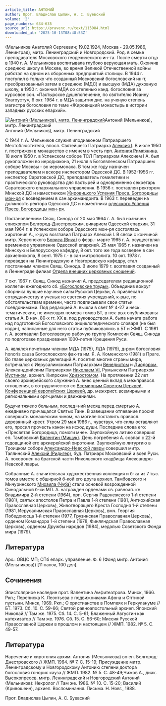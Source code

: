 ```yaml
---
article_title: АНТОНИЙ
author: Прот. Владислав Цыпин, А. С. Буевский
volume: '2'
page_numbers: 634-635
source_url: https://pravenc.ru/text/115984.html
downloaded_at: '2025-10-13T08:48:53Z'
---
```


(Мельников Анатолий Сергеевич; 19.02.1924, Москва - 29.05.1986, Ленинград), митр. Ленинградский и Новгородский. Род. в семье преподавателя Московского геодезического ин-та. После смерти отца в 1940 г. А. Мельникова воспитывала глубоко верующая мать. Окончив среднюю школу в Москве, во время Великой Отечественной войны работал на одном из оборонных предприятий столицы. В 1944 г. поступил в только что созданный Московский богословский ин-т, преобразованный затем в среднюю (МДС) и высшую (МДА) духовную школу, в 1950 г. окончил МДА со степенью канд. богословия за курсовое соч. «Пастырское душепопечение, по святителю Иоанну Златоусту», 6 окт. 1964 г. в МДА защитил дис. на ученую степень магистра богословия по теме «Жировицкий монастырь в истории западных русских епархий».

[![Антоний (Мельников), митр. Ленинградский](https://pravenc.ru/data/172/448/1234/i200.jpg "Кликните для увеличения картинки")](https://pravenc.ru/data/172/448/1234/i400.jpg)Антоний (Мельников), митр. Ленинградский  
Антоний (Мельников), митр. Ленинградский

С 1944 г. А. Мельников служил иподиаконом Патриаршего Местоблюстителя, впосл. Святейшего Патриарха [Алексия I](<https://pravenc.ru/text/Алексий I.html>). В июле 1950 г. пострижен в монашество с именем в честь прп. [Антония Римлянина](<https://pravenc.ru/text/Антоний Римлянин.html>). 18 июля 1950 г. в Успенском соборе ТСЛ Патриархом Алексием I А. был рукоположен во иеродиакона, 21 июля в Богоявленском Патриаршем соборе Москвы - во иеромонаха. В том же году назначен преподавателем и вскоре инспектором Одесской ДС. В 1952-1956 гг. инспектор Саратовской ДС, преподаватель гомилетики и практического руководства для пастырей и одновременно секретарь Саратовского епархиального управления. В 1956 г. поставлен ректором Минской ДС и наместником [Жировицкого Успения Пресв. Богородицы мон-ря](<https://pravenc.ru/text/Жировицкого Успения Пресв  Богородицы мон-ря.html>) с возведением в сан архимандрита. В 1963 г. переведен на должность ректора Одесской ДС и наместника [одесского Успения Пресв. Богородицы мон-ря](<https://pravenc.ru/text/одесского Успения Пресв  Богородицы мон-ря.html>).

Постановлением Свящ. Синода от 20 мая 1964 г. А. был назначен епископом Белгород-Днестровским, викарием Одесской епархии. 31 мая 1964 г. в Успенском соборе Одесского мон-ря состоялась хиротония А., к-рую возглавил Патриарх Алексий I. В связи с кончиной митр. Херсонского [Бориса (Вика)](https://pravenc.ru/text/БОРИС.html) в февр.- марте 1965 г. А. осуществлял временное управление Одесской епархией. 25 мая 1965 г. назначен на Минскую и Белорусскую кафедру, 8 окт. того же года возведен в сан архиепископа, 8 сент. 1975 г.- в сан митрополита. 10 окт. 1978 г. переведен на Ленинградскую и Новгородскую кафедру, стал постоянным членом Свящ. Синода. В июле 1979 г. возглавил созданный в Ленинграде филиал [Отдела внешних церковных сношений](<https://pravenc.ru/text/Отдела внешних церковных сношений.html>).

7 окт. 1967 г. Свящ. Синод назначил А. председателем редакционной коллегии ежегодного сб. [«Богословские труды»](<https://pravenc.ru/text/ Богословские труды .html>). Объединив вокруг сборника лучшие научные силы Русской Церкви, А. привлекал к сотрудничеству и ученых из светских учреждений, к-рые, по обстоятельствам времени, часто подписывали свои статьи псевдонимами. Под редакцией А. вышли в свет № 4-27 и неск. тематических, не имеющих номера томов БТ, в нек-рых опубликованы статьи А. В нач. 80-х гг. ХХ в. под руководством А. была начата работа над подготовкой Богословского энциклопедического словаря (не был издан), написанные для него статьи публиковались в БТ и ЖМП. С 1981 г. А. возглавлял Богословскую рабочую группу Комиссии Свящ. Синода по подготовке празднования 1000-летия Крещения Руси.

А. являлся почетным членом МДА (1975), ЛДА (1979), д-ром богословия honoris causa Богословского фак-та им. Я. А. Коменского (1981) в Праге. Во главе церковных делегаций А. посетил многие страны мира, встречался с Иерусалимскими Патриархами [Венедиктом](https://pravenc.ru/text/Венедиктом.html) и [Диодором](https://pravenc.ru/text/Диодором.html), Александрийским Патриархом [Николаем VI](<https://pravenc.ru/text/Николаем VI.html>), Румынским Патриархом [Иустином](https://pravenc.ru/text/Иустин.html), архиеп. Кипрским [Хризостомом](https://pravenc.ru/text/Хризостом.html). На протяжении 22 лет своего архиерейского служения А. внес ценный вклад в межправосл. отношения, в сотрудничество со [Всемирным Советом Церквей](<https://pravenc.ru/text/Всемирным Советом Церквей.html>), [Конференцией европейских Церквей](<https://pravenc.ru/text/Конференцией европейских Церквей.html>), др. межхрист. всемирными и региональными орг-циями и движениями.

Будучи тяжело больным, послед=ний месяц перед смертью А. ежедневно причащался Святых Таин. В завещании отпевание просил совершить монашеским чином, на могиле поставить правосл. деревянный крест. Утром 29 мая 1986 г., чувствуя, что силы оставляют его, просил прочесть канон на исход души. Последние слова его: «Пресвятая Богородица, помоги мне». Заупокойную литию совершил еп. Тамбовский [Валентин (Мищук)](<https://pravenc.ru/text/Валентин (Мищук).html>). День погребения А. совпал с 22-й годовщиной его архиерейской хиротонии. Заупокойную литургию в Троицком соборе [Александро-Невской лавры](<https://pravenc.ru/text/АЛЕКСАНДРО-НЕВСКАЯ ЛАВРА.html>) совершил митр. Таллинский [Алексий (Ридигер)](<https://pravenc.ru/text/Алексий (Ридигер).html>), буд. Патриарх Московский и всея Руси. А. похоронен на братской части Никольского кладбища Александро-Невской лавры.

Собранные А. значительная художественная коллекция и б-ка из 7 тыс. томов вместе с обширной б-кой его друга архиеп. Тамбовского и Мичуринского [Михаила (Чуба)](<https://pravenc.ru/text/Михаила (Чуба).html>) стали основой возрожденной Синодальной б-ки МП. А. награжден орденами св. равноап. кн. Владимира 2-й степени (1964), прп. Сергия Радонежского 1-й степени (1981), святых апостолов Петра и Павла 1-й степени (1981, Антиохийская Православная Церковь), Животворящего Креста Господня 1-й степени (1981, Иерусалимская Православная Церковь), вмч. Георгия Победоносца 1-й степени (1977, Грузинская Православная Церковь), орденом Командора 1-й степени (1978, Финляндская Православная Церковь), орденом Дружбы народов (1984), медалью Советского Фонда мира (1979).

## Литература

Арх.: ОВЦС МП; СПб епарх. управление. Ф. 6 (Фонд митр. Антония (Мельникова)) [11 папок, 100 дел].

## Сочинения

Эпистолярное наследие прот. Валентина Амфитеатрова. Минск, 1966. Ркп.; Переписка К. Леонтьева с подвижниками Афона и Оптиной пустыни. Минск, 1969. Ркп.; О христианстве в Помпеях и Геркулануме // БТ. 1973. Сб. 10. С. 59-66; Святой равноапостольный архиеп. Японский Николай // Там же. 1975. Сб. 14. С. 5-61; Блаженный Августин как катехизатор // Там же. 1976. Сб. 15. С. 56-60; Миссия Русской Православной Церкви в прошлом и настоящем // ЖМП. 1982. № 5. С. 49-57.

## Литература

Наречение и хиротония архим. Антония (Мельникова) во еп. Белгород-Днестровского // ЖМП. 1964. № 7. С. 15-19; Присуждение митр. Ленинградскому и Новгородскому Антонию степени доктора богословия гонорис кауза // ЖМП. 1982. № 5. С. 48-49;Чижов А., диак. Высокопреосв. митр. Ленинградский и Новгородский Антоний (Мельников): Некролог // Там же. 1986. № 10. С. 15-20; Василий (Кривошеин), архиеп. Воспоминания. Письма. Н. Новг., 1988.

Прот. Владислав Цыпин, А. С. Буевский
